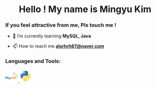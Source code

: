 <h1 align="center">Hello ! My name is Mingyu Kim</h1>
<h3 align="left side">If you feel attractive from me, Pls touch me !</h3>

- 🌱 I’m currently learning **MySQL, Java**

- 📫 How to reach me **alsrhrh87@naver.com**


<p align="left">
</p>

<h3 align="left">Languages and Tools:</h3>
<p align="left"> <a href="https://www.mysql.com/" target="_blank" rel="noreferrer"> <img src="https://raw.githubusercontent.com/devicons/devicon/master/icons/mysql/mysql-original-wordmark.svg" alt="mysql" width="40" height="40"/> </a> <a href="https://www.python.org" target="_blank" rel="noreferrer"> <img src="https://raw.githubusercontent.com/devicons/devicon/master/icons/python/python-original.svg" alt="python" width="40" height="40"/> </a> </p>
